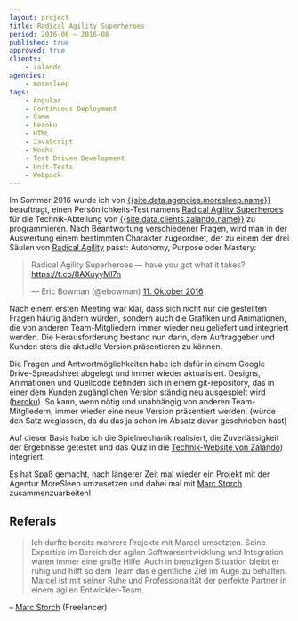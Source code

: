 ```yaml
---
layout: project
title: Radical Agility Superheroes
period: 2016-06 – 2016-08
published: true
approved: true
clients:
    - zalando
agencies:
    - moresleep
tags:
    - Angular
    - Continuous Deployment
    - Game
    - heroku
    - HTML
    - JavaScript
    - Mocha
    - Test Driven Development
    - Unit-Tests
    - Webpack
---
```

Im Sommer 2016 wurde ich von [{{site.data.agencies.moresleep.name}}](site.data.agencies.moresleep.url) beauftragt, einen Persönlichkeits-Test namens [Radical Agility Superheroes](https://tech.zalando.com/radical-agility-superheroes/) für die Technik-Abteilung von [{{site.data.clients.zalando.name}}]({{site.data.clients.zalando.url}}) zu programmieren. Nach Beantwortung verschiedener Fragen, wird man in der Auswertung einem bestimmten Charakter zugeordnet, der zu einem der drei Säulen von [Radical Agility](https://blog.zalando.de/de/blog/ein-jahr-radical-agility-ein-resuemee) passt: Autonomy, Purpose oder Mastery:

<blockquote class="twitter-tweet" data-lang="de"><p lang="en" dir="ltr">Radical Agility Superheroes — have you got what it takes? <a href="https://t.co/8AXuyyMl7n">https://t.co/8AXuyyMl7n</a></p>&mdash; Eric Bowman (@ebowman) <a href="https://twitter.com/ebowman/status/785792855444946944">11. Oktober 2016</a></blockquote>
<script async src="//platform.twitter.com/widgets.js" charset="utf-8"></script>

Nach einem ersten Meeting war klar, dass sich nicht nur die gestellten Fragen häufig ändern würden, sondern auch die Grafiken und Animationen, die von anderen Team-Mitgliedern immer wieder neu geliefert und integriert werden. Die Herausforderung bestand nun darin, dem Auftraggeber und Kunden stets die aktuelle Version präsentieren zu können.

Die Fragen und Antwortmöglichkeiten habe ich dafür in einem Google Drive-Spreadsheet abgelegt und immer wieder aktualisiert. Designs, Animationen und Quellcode befinden sich in einem git-repository, das in einer dem Kunden zugänglichen Version ständig neu ausgespielt wird ([heroku](https://www.heroku.com)). So kann, wenn nötig und unabhängig von anderen Team-Mitgliedern, immer wieder eine neue Version präsentiert werden. (würde den Satz weglassen, da du das ja schon im Absatz davor geschrieben hast)

Auf dieser Basis habe ich die Spielmechanik realisiert, die Zuverlässigkeit der Ergebnisse getestet und das Quiz in die [Technik-Website von Zalando](https://tech.zalando.com/)) integriert.

Es hat Spaß gemacht, nach längerer Zeit mal wieder ein Projekt mit der Agentur MoreSleep umzusetzen und dabei mal mit [Marc Storch](http://www.gopogo.de/)  zusammenzuarbeiten!

## Referals

> Ich durfte bereits mehrere Projekte mit Marcel umsetzten. Seine Expertise im Bereich der agilen Softwareentwicklung und Integration waren immer eine große Hilfe. Auch in brenzligen Situation bleibt er ruhig und hilft so dem Team das eigentliche Ziel im Auge zu behalten. Marcel ist mit seiner Ruhe und Professionalität der perfekte Partner in einem agilen Entwickler-Team.

– [Marc Storch](https://www.linkedin.com/in/marc-storch-4509/) (Freelancer)
